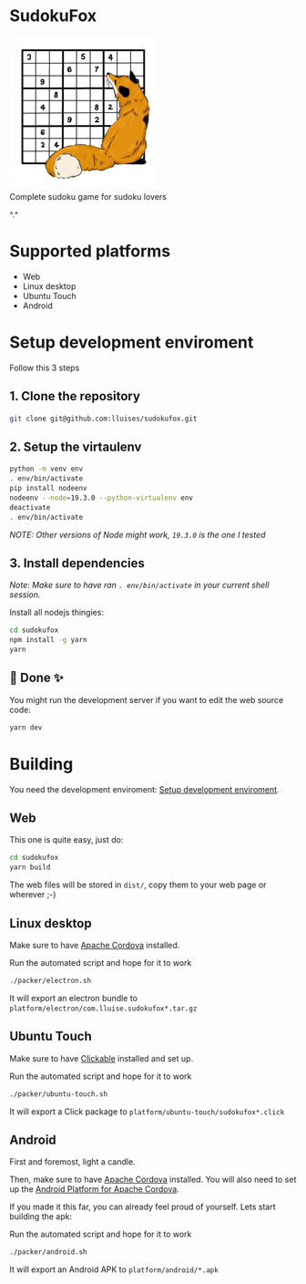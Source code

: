 # SudokuFox

![SudokuFox](fox.png)

​Complete sudoku game for sudoku lovers

^.^



# Supported platforms

 - Web
 - Linux desktop
 - Ubuntu Touch
 - Android



# Setup development enviroment

Follow this 3 steps

## 1. Clone the repository
```bash
git clone git@github.com:lluises/sudokufox.git
```

## 2. Setup the virtaulenv
```bash
python -m venv env
. env/bin/activate
pip install nodeenv
nodeenv --node=19.3.0 --python-virtualenv env
deactivate
. env/bin/activate
```

_NOTE: Other versions of Node might work, `19.3.0` is the one I tested_

## 3. Install dependencies

_Note: Make sure to have ran `. env/bin/activate` in your current shell session._

Install all nodejs thingies:

```bash
cd sudokufox
npm install -g yarn
yarn
```

## 🌈 Done ✨

You might run the development server if you want to edit the web source code:

```bash
yarn dev
```



# Building

You need the development enviroment: [Setup development enviroment](#setup-development-enviroment).


## Web

This one is quite easy, just do:

```bash
cd sudokufox
yarn build
```

The web files will be stored in `dist/`, copy them to your web page or wherever ;-)


## Linux desktop

Make sure to have [Apache Cordova](https://cordova.apache.org/) installed.

Run the automated script and hope for it to work

```bash
./packer/electron.sh
```

It will export an electron bundle to `platform/electron/com.lluise.sudokufox*.tar.gz`


## Ubuntu Touch

Make sure to have [Clickable](https://clickable-ut.dev/en/latest/) installed and set up.

Run the automated script and hope for it to work

```bash
./packer/ubuntu-touch.sh
```

It will export a Click package to `platform/ubuntu-touch/sudokufox*.click`


## Android

First and foremost, light a candle.

Then, make sure to have [Apache Cordova](https://cordova.apache.org/) installed.
You will also need to set up the [Android Platform for Apache Cordova](https://cordova.apache.org/docs/en/latest/guide/platforms/android/index.html).

If you made it this far, you can already feel proud of yourself. Lets start building the apk:

Run the automated script and hope for it to work

```bash
./packer/android.sh
```

It will export an Android APK to `platform/android/*.apk`
